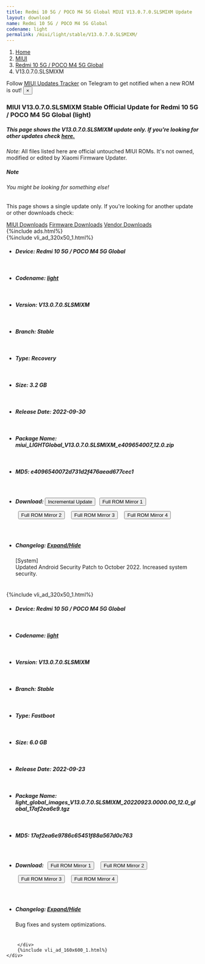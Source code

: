 ```yaml
---
title: Redmi 10 5G / POCO M4 5G Global MIUI V13.0.7.0.SLSMIXM Update
layout: download
name: Redmi 10 5G / POCO M4 5G Global
codename: light
permalink: /miui/light/stable/V13.0.7.0.SLSMIXM/
---
```

<nav aria-label="breadcrumb">
    <ol class="breadcrumb">
        <li class="breadcrumb-item"><a href="/">Home</a></li>
        <li class="breadcrumb-item"><a href="/miui/">MIUI</a></li>
        <li class="breadcrumb-item"><a href="/miui/light/">Redmi 10 5G / POCO M4 5G Global</a></li>
        <li class="breadcrumb-item active" aria-current="page">V13.0.7.0.SLSMIXM</li>
    </ol>
</nav>
<div class="alert alert-primary alert-dismissible fade show" role="alert">
    Follow <a href="https://t.me/MIUIUpdatesTracker" class="alert-link">MIUI Updates Tracker</a> on Telegram to get
    notified when a new ROM is out!
    <button type="button" class="close" data-dismiss="alert" aria-label="Close">
        <span aria-hidden="true">&times;</span>
    </button>
</div>
<div class="col-12 mx-auto">
    <h3 class="title bg-light p-2 rounded">MIUI V13.0.7.0.SLSMIXM Stable Official Update for Redmi 10 5G / POCO M4 5G Global (light)</h3>
    <h5>This page shows the V13.0.7.0.SLSMIXM update only. If you're looking for other updates check
        <a href="/miui/light/">here.</a></h5>
    <p><i>Note: </i>All files listed here are official untouched MIUI ROMs.
        It's not owned, modified or edited by Xiaomi Firmware Updater.</p>
    <div class="card">
        <div class="card-body">
            <h5 class="card-title">Note</h5>
            <h6 class="card-subtitle mb-2 text-muted">You might be looking for something else!</h6>
            <p class="card-text">This page shows a single update only.
                If you're looking for another update or other downloads check:</p>
            <a href="/miui/" class="card-link">MIUI Downloads</a>
            <a href="/firmware/" class="card-link">Firmware Downloads</a>
            <a href="/vendor/" class="card-link">Vendor Downloads</a>
        </div>
    </div>
    {%include ads.html%}
    <div class="row justify-content-center">
        <div class="col-10" id="downloads">
                    <div class="card card-body">
            {%include vli_ad_320x50_1.html%}
            <ul class="list-unstyled">
                <li style="padding-bottom: 10px;">
                    <h5><b>Device: </b>Redmi 10 5G / POCO M4 5G Global</h5>
                </li>
                <li style="padding-bottom: 10px;">
                    <h5><b>Codename: </b> <a href="/miui/light/" target="_blank">light</a> </h5>
                </li>
                <li style="padding-bottom: 10px;">
                    <h5><b>Version: </b>V13.0.7.0.SLSMIXM</h5>
                </li>
                <li style="padding-bottom: 10px;">
                    <h5><b>Branch: </b>Stable</h5>
                </li>
                <li style="padding-bottom: 10px;">
                    <h5><b>Type: </b>Recovery</h5>
                </li>
                <li style="padding-bottom: 10px;">
                    <h5><b>Size: </b>3.2 GB</h5>
                </li>
                <li style="padding-bottom: 10px;">
                    <h5><b>Release Date: </b>2022-09-30</h5>
                </li>
                <li style="padding-bottom: 10px;">
                    <h5><b>Package Name: </b><span id="filename" class="text-dark">miui_LIGHTGlobal_V13.0.7.0.SLSMIXM_e409654007_12.0.zip</span></h5>
                </li>
                <li style="padding-bottom: 10px;">
                    <h5><b>MD5: </b><span id="md5" class="text-muted">e4096540072d731d2f476aead677cec1</span></h5>
                </li>
                <li style="padding-bottom: 10px;">
                    <h5><b>Download: </b><button type="button" id="incremental_download" class="btn btn-warning" onclick="window.open('https://bigota.d.miui.com/V13.0.7.0.SLSMIXM/miui-blockota-light_global-V13.0.6.0.SLSMIXM-V13.0.7.0.SLSMIXM-2ef34d3490-12.0.zip', '_blank');"><i class="fa fa-download"></i> Incremental Update</button> <button type="button" id="download" class="btn btn-primary" style="margin: 7px;" onclick="window.open('https://bigota.d.miui.com/V13.0.7.0.SLSMIXM/miui_LIGHTGlobal_V13.0.7.0.SLSMIXM_e409654007_12.0.zip', '_blank');"><i class="fa fa-download"></i> Full ROM Mirror 1</button> <button type="button" id="download" class="btn btn-primary" style="margin: 7px;" onclick="window.open('https://ks3orig.bigota.d.miui.com/V13.0.7.0.SLSMIXM/miui_LIGHTGlobal_V13.0.7.0.SLSMIXM_e409654007_12.0.zip', '_blank');"><i class="fa fa-download"></i> Full ROM Mirror 2</button> <button type="button" id="download" class="btn btn-primary" style="margin: 7px;" onclick="window.open('https://airtel.bigota.d.miui.com/V13.0.7.0.SLSMIXM/miui_LIGHTGlobal_V13.0.7.0.SLSMIXM_e409654007_12.0.zip', '_blank');"><i class="fa fa-download"></i> Full ROM Mirror 3</button> <button type="button" id="download" class="btn btn-primary" style="margin: 7px;" onclick="window.open('https://hugeota.d.miui.com/V13.0.7.0.SLSMIXM/miui_LIGHTGlobal_V13.0.7.0.SLSMIXM_e409654007_12.0.zip', '_blank');"><i class="fa fa-download"></i> Full ROM Mirror 4</button></h5>
                </li>
                <li style="padding-bottom: 10px;">
                    <h5><b>Changelog: </b><a href="#light_1_changelog" data-toggle="collapse" role="button"
                            aria-expanded="false" aria-controls="light_1_changelog"> <i class="fa fa-arrow-down"
                                aria-hidden="true"></i> Expand/Hide</a></h5>
                    <div class="collapse" id="light_1_changelog">
                        <p id="changelog_text">[System]<br>Updated Android Security Patch to October 2022. Increased system security.</p>
                    </div>
                </li>
            </ul>
        </div>
        <div class="card card-body">
            {%include vli_ad_320x50_1.html%}
            <ul class="list-unstyled">
                <li style="padding-bottom: 10px;">
                    <h5><b>Device: </b>Redmi 10 5G / POCO M4 5G Global</h5>
                </li>
                <li style="padding-bottom: 10px;">
                    <h5><b>Codename: </b> <a href="/miui/light/" target="_blank">light</a> </h5>
                </li>
                <li style="padding-bottom: 10px;">
                    <h5><b>Version: </b>V13.0.7.0.SLSMIXM</h5>
                </li>
                <li style="padding-bottom: 10px;">
                    <h5><b>Branch: </b>Stable</h5>
                </li>
                <li style="padding-bottom: 10px;">
                    <h5><b>Type: </b>Fastboot</h5>
                </li>
                <li style="padding-bottom: 10px;">
                    <h5><b>Size: </b>6.0 GB</h5>
                </li>
                <li style="padding-bottom: 10px;">
                    <h5><b>Release Date: </b>2022-09-23</h5>
                </li>
                <li style="padding-bottom: 10px;">
                    <h5><b>Package Name: </b><span id="filename" class="text-dark">light_global_images_V13.0.7.0.SLSMIXM_20220923.0000.00_12.0_global_17af2ea6e9.tgz</span></h5>
                </li>
                <li style="padding-bottom: 10px;">
                    <h5><b>MD5: </b><span id="md5" class="text-muted">17af2ea6e9786c65451f88a567d0c763</span></h5>
                </li>
                <li style="padding-bottom: 10px;">
                    <h5><b>Download: </b> <button type="button" id="download" class="btn btn-primary" style="margin: 7px;" onclick="window.open('https://bigota.d.miui.com/V13.0.7.0.SLSMIXM/light_global_images_V13.0.7.0.SLSMIXM_20220923.0000.00_12.0_global_17af2ea6e9.tgz', '_blank');"><i class="fa fa-download"></i> Full ROM Mirror 1</button> <button type="button" id="download" class="btn btn-primary" style="margin: 7px;" onclick="window.open('https://ks3orig.bigota.d.miui.com/V13.0.7.0.SLSMIXM/light_global_images_V13.0.7.0.SLSMIXM_20220923.0000.00_12.0_global_17af2ea6e9.tgz', '_blank');"><i class="fa fa-download"></i> Full ROM Mirror 2</button> <button type="button" id="download" class="btn btn-primary" style="margin: 7px;" onclick="window.open('https://airtel.bigota.d.miui.com/V13.0.7.0.SLSMIXM/light_global_images_V13.0.7.0.SLSMIXM_20220923.0000.00_12.0_global_17af2ea6e9.tgz', '_blank');"><i class="fa fa-download"></i> Full ROM Mirror 3</button> <button type="button" id="download" class="btn btn-primary" style="margin: 7px;" onclick="window.open('https://hugeota.d.miui.com/V13.0.7.0.SLSMIXM/light_global_images_V13.0.7.0.SLSMIXM_20220923.0000.00_12.0_global_17af2ea6e9.tgz', '_blank');"><i class="fa fa-download"></i> Full ROM Mirror 4</button></h5>
                </li>
                <li style="padding-bottom: 10px;">
                    <h5><b>Changelog: </b><a href="#light_2_changelog" data-toggle="collapse" role="button"
                            aria-expanded="false" aria-controls="light_2_changelog"> <i class="fa fa-arrow-down"
                                aria-hidden="true"></i> Expand/Hide</a></h5>
                    <div class="collapse" id="light_2_changelog">
                        <p id="changelog_text">Bug fixes and system optimizations.</p>
                    </div>
                </li>
            </ul>
        </div>

        </div>
        {%include vli_ad_160x600_1.html%}
    </div>
</div>
